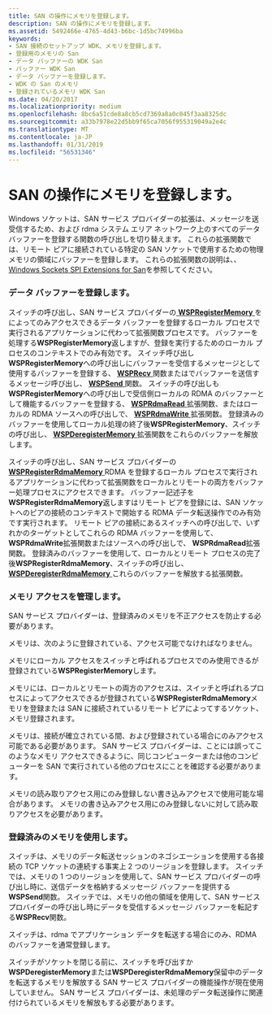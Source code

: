 ```yaml
---
title: SAN の操作にメモリを登録します。
description: SAN の操作にメモリを登録します。
ms.assetid: 5492466e-4765-4d43-b6bc-1d5bc74996ba
keywords:
- SAN 接続のセットアップ WDK、メモリを登録します。
- 登録用のメモリの San
- データ バッファーの WDK San
- バッファー WDK San
- データ バッファーを登録します。
- WDK の San のメモリ
- 登録されているメモリ WDK San
ms.date: 04/20/2017
ms.localizationpriority: medium
ms.openlocfilehash: 8bc6a51cde8a8cb5cd7369a8a0c045f3aa8325dc
ms.sourcegitcommit: a33b7978e22d5bb9f65ca7056f955319049a2e4c
ms.translationtype: MT
ms.contentlocale: ja-JP
ms.lasthandoff: 01/31/2019
ms.locfileid: "56531346"
---
```

# <a name="registering-memory-for-operations-on-a-san"></a>SAN の操作にメモリを登録します。





Windows ソケットは、SAN サービス プロバイダーの拡張は、メッセージを送受信するため、および rdma システム エリア ネットワーク上のすべてのデータ バッファーを登録する関数の呼び出しを切り替えます。 これらの拡張関数では、リモート ピアに接続されている特定の SAN ソケットで使用するための物理メモリの領域にバッファーを登録します。 これらの拡張関数の説明は、、 [Windows Sockets SPI Extensions for San](windows-sockets-spi-extensions-for-sans.md)を参照してください。

### <a name="registering-data-buffers"></a>データ バッファーを登録します。

スイッチの呼び出し、SAN サービス プロバイダーの[ **WSPRegisterMemory** ](https://msdn.microsoft.com/library/windows/hardware/ff566311)をによってのみアクセスできるデータ バッファーを登録するローカル プロセスで実行されるアプリケーションに代わって拡張関数プロセスです。 バッファーを処理する**WSPRegisterMemory**返しますが、登録を実行するためのローカル プロセスのコンテキストでのみ有効です。 スイッチ呼び出し**WSPRegisterMemory**への呼び出しにバッファーを受信するメッセージとして使用するバッファーを登録する、 [ **WSPRecv** ](https://msdn.microsoft.com/library/windows/hardware/ff566309)関数またはでバッファーを送信するメッセージ呼び出し、 [ **WSPSend** ](https://msdn.microsoft.com/library/windows/hardware/ff566316)関数。 スイッチの呼び出しも**WSPRegisterMemory**への呼び出しで受信側ローカルの RDMA のバッファーとして機能するバッファーを登録する、 [ **WSPRdmaRead** ](https://msdn.microsoft.com/library/windows/hardware/ff566304)拡張関数、またはローカルの RDMA ソースへの呼び出しで、 [ **WSPRdmaWrite** ](https://msdn.microsoft.com/library/windows/hardware/ff566306)拡張関数。 登録済みのバッファーを使用してローカル処理の終了後**WSPRegisterMemory**、スイッチの呼び出し、 [ **WSPDeregisterMemory** ](https://msdn.microsoft.com/library/windows/hardware/ff566279)拡張関数をこれらのバッファーを解放します。

スイッチの呼び出し、SAN サービス プロバイダーの[ **WSPRegisterRdmaMemory** ](https://msdn.microsoft.com/library/windows/hardware/ff566313) RDMA を登録するローカル プロセスで実行されるアプリケーションに代わって拡張関数をローカルとリモートの両方をバッファー処理プロセスにアクセスできます。 バッファー記述子を**WSPRegisterRdmaMemory**返しますはリモート ピアを登録には、SAN ソケットへのピアの接続のコンテキストで開始する RDMA データ転送操作でのみ有効です実行されます。 リモート ピアの接続にあるスイッチへの呼び出しで、いずれかのターゲットとしてこれらの RDMA バッファーを使用して、 **WSPRdmaWrite**拡張関数またはソースへの呼び出しで、 **WSPRdmaRead**拡張関数。 登録済みのバッファーを使用して、ローカルとリモート プロセスの完了後**WSPRegisterRdmaMemory**、スイッチの呼び出し、 [ **WSPDeregisterRdmaMemory** ](https://msdn.microsoft.com/library/windows/hardware/ff566281)これらのバッファーを解放する拡張関数。

### <a name="managing-memory-access"></a>メモリ アクセスを管理します。

SAN サービス プロバイダーは、登録済みのメモリを不正アクセスを防止する必要があります。

メモリは、次のように登録されている、アクセス可能でなければなりません。

メモリにローカル アクセスをスイッチと呼ばれるプロセスでのみ使用できるが登録されている**WSPRegisterMemory**します。

メモリには、ローカルとリモートの両方のアクセスは、スイッチと呼ばれるプロセスによってアクセスできるが登録されている**WSPRegisterRdmaMemory**メモリを登録または SAN に接続されているリモート ピアによってするソケット、メモリ登録されます。

メモリは、接続が確立されている間、および登録されている場合にのみアクセス可能である必要があります。 SAN サービス プロバイダーは、ことには誤ってこのようなメモリ アクセスできるように、同じコンピューターまたは他のコンピューターを SAN で実行されている他のプロセスにことを確認する必要があります。

メモリの読み取りアクセス用にのみ登録しない書き込みアクセスで使用可能な場合があります。 メモリの書き込みアクセス用にのみ登録しないに対して読み取りアクセスを必要があります。

### <a name="using-registered-memory"></a>登録済みのメモリを使用します。

スイッチは、メモリのデータ転送セッションのネゴシエーションを使用する各接続の TCP ソケットの連続する事実上 2 つのリージョンを登録します。 スイッチでは、メモリの 1 つのリージョンを使用して、SAN サービス プロバイダーの呼び出し時に、送信データを格納するメッセージ バッファーを提供する**WSPSend**関数。 スイッチでは、メモリの他の領域を使用して、SAN サービス プロバイダーの呼び出し時にデータを受信するメッセージ バッファーを転記する**WSPRecv**関数。

スイッチは、rdma でアプリケーション データを転送する場合にのみ、RDMA のバッファーを通常登録します。

スイッチがソケットを閉じる前に、スイッチを呼び出すか**WSPDeregisterMemory**または**WSPDeregisterRdmaMemory**保留中のデータを転送するメモリを解放する SAN サービス プロバイダーの機能操作が現在使用していません。 SAN サービス プロバイダーは、未処理のデータ転送操作に関連付けられているメモリを解放もする必要があります。

 

 





